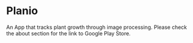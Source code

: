 # Planio

An App that tracks plant growth through image processing. Please check the about section for the link to Google Play Store.
